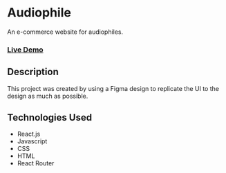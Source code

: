 # Audiophile
An e-commerce website for audiophiles.

### [Live Demo](https://audiophile-tn.netlify.app/)

## Description
This project was created by using a Figma design to replicate the UI to the design as much as possible.

## Technologies Used
* React.js
* Javascript
* CSS
* HTML
* React Router
